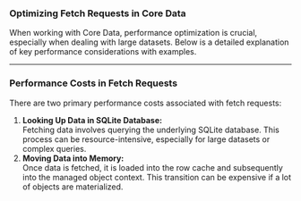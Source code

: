
### **Optimizing Fetch Requests in Core Data**

When working with Core Data, performance optimization is crucial, especially when dealing with large datasets. Below is a detailed explanation of key performance considerations with examples.

---

### **Performance Costs in Fetch Requests**
There are two primary performance costs associated with fetch requests:
1. **Looking Up Data in SQLite Database:**  
   Fetching data involves querying the underlying SQLite database. This process can be resource-intensive, especially for large datasets or complex queries.
2. **Moving Data into Memory:**  
   Once data is fetched, it is loaded into the row cache and subsequently into the managed object context. This transition can be expensive if a lot of objects are materialized.

